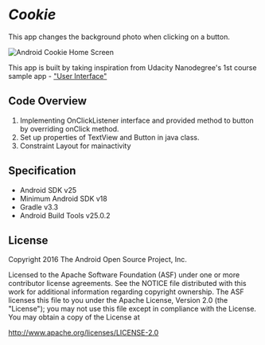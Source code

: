 *Cookie*
===================================

This app changes the background photo when clicking on a button.

![Android Cookie Home Screen](http://i.imgur.com/PaaY8Qj.png)

This app is built by taking inspiration from Udacity Nanodegree's 1st course sample app - ["User Interface"](https://www.udacity.com/course/android-development-for-beginners--ud837)

## Code Overview
1. Implementing OnClickListener interface and provided method to button by overriding onClick method.
2. Set up properties of TextView and Button in java class.
3. Constraint Layout for mainactivity

Specification
--------------

- Android SDK v25
- Minimum Android SDK v18
- Gradle v3.3
- Android Build Tools v25.0.2

License
-------

Copyright 2016 The Android Open Source Project, Inc.

Licensed to the Apache Software Foundation (ASF) under one or more contributor
license agreements.  See the NOTICE file distributed with this work for
additional information regarding copyright ownership.  The ASF licenses this
file to you under the Apache License, Version 2.0 (the "License"); you may not
use this file except in compliance with the License.  You may obtain a copy of
the License at

http://www.apache.org/licenses/LICENSE-2.0


